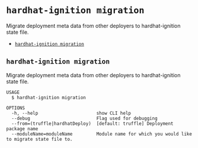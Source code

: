 `hardhat-ignition migration`
============================

Migrate deployment meta data from other deployers to hardhat-ignition state file.

* [`hardhat-ignition migration`](#hardhat-ignition-migration)

## `hardhat-ignition migration`

Migrate deployment meta data from other deployers to hardhat-ignition state file.

```
USAGE
  $ hardhat-ignition migration

OPTIONS
  -h, --help                      show CLI help
  --debug                         Flag used for debugging
  --from=(truffle|hardhatDeploy)  [default: truffle] Deployment package name
  --moduleName=moduleName         Module name for which you would like to migrate state file to.
```

